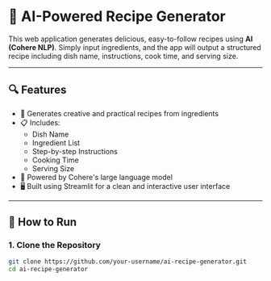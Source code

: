 # 🍳 AI-Powered Recipe Generator

This web application generates delicious, easy-to-follow recipes using **AI (Cohere NLP)**. Simply input ingredients, and the app will output a structured recipe including dish name, instructions, cook time, and serving size.

---

## 🔍 Features

- 🤖 Generates creative and practical recipes from ingredients
- 📋 Includes:
  - Dish Name
  - Ingredient List
  - Step-by-step Instructions
  - Cooking Time
  - Serving Size
- 🧠 Powered by Cohere's large language model
- 🖥️ Built using Streamlit for a clean and interactive user interface

---

## 🚀 How to Run

### 1. Clone the Repository
```bash
git clone https://github.com/your-username/ai-recipe-generator.git
cd ai-recipe-generator
